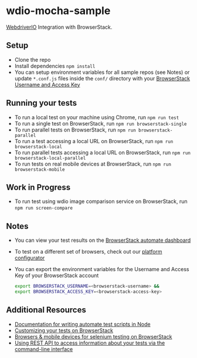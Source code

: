 # wdio-mocha-sample
[WebdriverIO](http://webdriver.io/) Integration with BrowserStack.

## Setup
* Clone the repo
* Install dependencies `npm install`
* You can setup environment variables for all sample repos (see Notes) or update `*.conf.js` files inside the `conf/` directory with your [BrowserStack Username and Access Key](https://www.browserstack.com/accounts/settings)

## Running your tests
- To run a local test on your machine using Chrome, run `npm run test`
- To run a single test on BrowserStack, run `npm run browserstack-single`
- To run parallel tests on BrowserStack, run `npm run browserstack-parallel`
- To run a test accessing a local URL on BrowserStack, run `npm run browserstack-local`
- To run parallel tests accessing a local URL on BrowserStack, run `npm run browserstack-local-parallel`
- To run tests on real mobile devices at BrowserStack, run `npm run browserstack-mobile`
## Work in Progress
- To run test using wdio image comparison service on BrowserStack, run `npm run screen-compare`

## Notes
* You can view your test results on the [BrowserStack automate dashboard](https://automate.browserstack.com/dashboard/v2)
* To test on a different set of browsers, check out our [platform configurator](https://www.browserstack.com/automate/node#run-tests-on-desktop-mobile)
* You can export the environment variables for the Username and Access Key of your BrowserStack account
  
  ```sh
  export BROWSERSTACK_USERNAME=<browserstack-username> &&
  export BROWSERSTACK_ACCESS_KEY=<browserstack-access-key>
  ```
  
## Additional Resources
* [Documentation for writing automate test scripts in Node](https://www.browserstack.com/automate/node)
* [Customizing your tests on BrowserStack](https://www.browserstack.com/automate/capabilities)
* [Browsers & mobile devices for selenium testing on BrowserStack](https://www.browserstack.com/list-of-browsers-and-platforms?product=automate)
* [Using REST API to access information about your tests via the command-line interface](https://www.browserstack.com/automate/rest-api)
